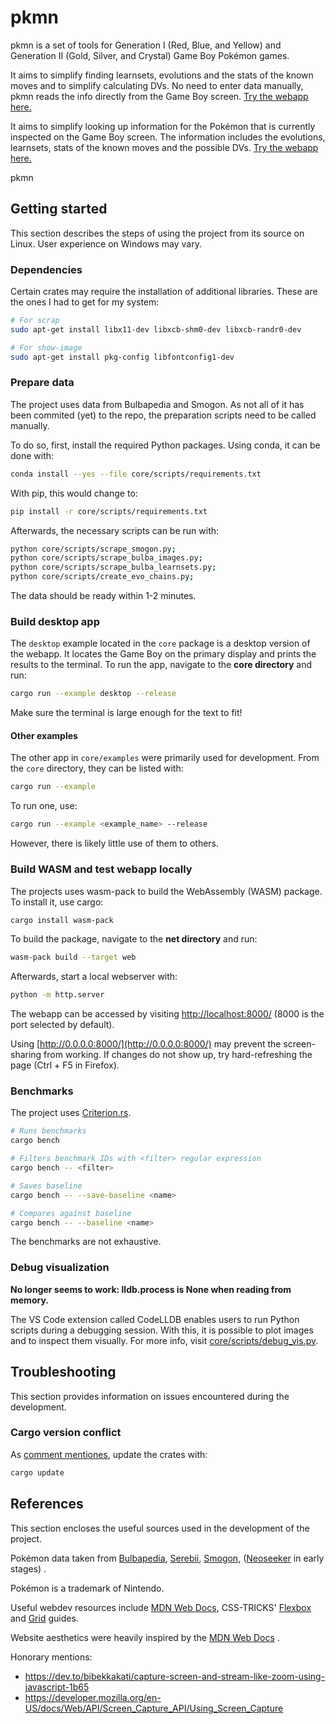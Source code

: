 # pkmn

pkmn is a set of tools for Generation I (Red, Blue, and Yellow) and Generation II (Gold, Silver, and Crystal) Game Boy Pokémon games.

It aims to simplify finding learnsets, evolutions and the stats of the known moves and to simplify calculating DVs. No need to enter data manually, pkmn reads the info directly from the Game Boy screen. [Try the webapp here.](https://dudly01.github.io/pkmn/)

It aims to simplify looking up information for the Pokémon that is currently inspected on the Game Boy screen. The information includes the evolutions, learnsets, stats of the known moves and the possible DVs. [Try the webapp here.](https://dudly01.github.io/pkmn/)

pkmn 


## Getting started

This section describes the steps of using the project from its source on Linux. User experience on Windows may vary.

### Dependencies

Certain crates may require the installation of additional libraries. These are the ones I had to get for my system:

```sh
# For scrap
sudo apt-get install libx11-dev libxcb-shm0-dev libxcb-randr0-dev

# For show-image
sudo apt-get install pkg-config libfontconfig1-dev
```

### Prepare data

The project uses data from Bulbapedia and Smogon. As not all of it has been commited (yet) to the repo, the preparation scripts need to be called manually.

To do so, first, install the required Python packages. Using conda, it can be done with:

```sh
conda install --yes --file core/scripts/requirements.txt  
```

With pip, this would change to:

```sh
pip install -r core/scripts/requirements.txt
```

Afterwards, the necessary scripts can be run with:

```sh
python core/scripts/scrape_smogon.py;
python core/scripts/scrape_bulba_images.py;
python core/scripts/scrape_bulba_learnsets.py;
python core/scripts/create_evo_chains.py;
```

The data should be ready within 1-2 minutes.

### Build desktop app

The `desktop` example located in the `core` package is a desktop version of the webapp. It locates the Game Boy on the primary display and prints the results to the terminal. To run the app, navigate to the **core directory** and run:

```sh
cargo run --example desktop --release
```

Make sure the terminal is large enough for the text to fit! 

#### Other examples

The other app in `core/examples` were primarily used for development. From the `core` directory, they can be listed with:

```sh
cargo run --example
```

To run one, use:

```sh
cargo run --example <example_name> --release
```

However, there is likely little use of them to others.

### Build WASM and test webapp locally

The projects uses wasm-pack to build the WebAssembly (WASM) package. To install it, use cargo:

```sh
cargo install wasm-pack
```

To build the package, navigate to the **net directory** and run:

```sh
wasm-pack build --target web
```

Afterwards, start a local webserver with:

```sh
python -m http.server
```

The webapp can be accessed by visiting [http://localhost:8000/](http://localhost:8000/) (8000 is the port selected by default).

Using [http://0.0.0.0:8000/](http://0.0.0.0:8000/) may prevent the screen-sharing from working. If changes do not show up, try hard-refreshing the page (Ctrl + F5 in Firefox).

### Benchmarks

The project uses [Criterion.rs](https://github.com/bheisler/criterion.rs).

```sh
# Runs benchmarks
cargo bench

# Filters benchmark IDs with <filter> regular expression
cargo bench -- <filter>

# Saves baseline
cargo bench -- --save-baseline <name>

# Compares against baseline
cargo bench -- --baseline <name>
```

The benchmarks are not exhaustive.

### Debug visualization

**No longer seems to work: lldb.process is None when reading from memory.**

The VS Code extension called CodeLLDB enables users to run Python scripts during a debugging session. With this, it is possible to plot images and to inspect them visually. For more info, visit [core/scripts/debug_vis.py](core/scripts/debug_vis.py).

## Troubleshooting

This section provides information on issues encountered during the development.

### Cargo version conflict

As [comment mentiones](https://github.com/serde-rs/json/issues/409#issuecomment-362696245), update the crates with:

```sh
cargo update
```

## References

This section encloses the useful sources used in the development of the project.

Pokémon data taken from
[Bulbapedia](https://bulbapedia.bulbagarden.net/),
[Serebii](https://www.serebii.net/),
[Smogon](https://www.smogon.com/),
([Neoseeker](https://www.neoseeker.com/pokemon-red/faqs/2740069-pokemon-rb-save-state-hacking.html) in early stages) 
.

Pokémon is a trademark of Nintendo.

Useful webdev resources include 
[MDN Web Docs](https://developer.mozilla.org/),
CSS-TRICKS' 
[Flexbox](https://css-tricks.com/snippets/css/a-guide-to-flexbox/)
and 
[Grid](https://css-tricks.com/snippets/css/complete-guide-grid/)
guides.

Website aesthetics were heavily inspired by the 
[MDN Web Docs](https://developer.mozilla.org/)
.

Honorary mentions:
- https://dev.to/bibekkakati/capture-screen-and-stream-like-zoom-using-javascript-1b65
- https://developer.mozilla.org/en-US/docs/Web/API/Screen_Capture_API/Using_Screen_Capture
